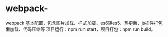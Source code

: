 # webpack-
webpack 基本配置，包含图片加载、样式加载、es6转es5、热更新、js插件打包懒加载、代码压缩等
项目运行：npm run start，项目打包：npm run build。

